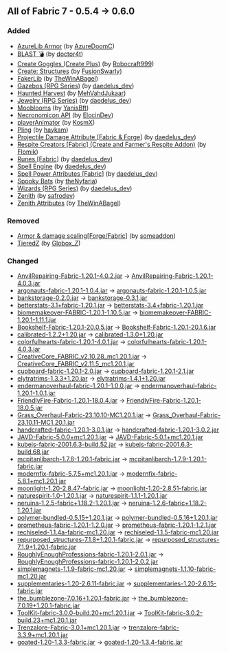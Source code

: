 ## All of Fabric 7 - 0.5.4 -> 0.6.0

### Added

  * [AzureLib Armor](https://www.curseforge.com/minecraft/mc-mods/azurelib-armor) (by [AzureDoomC](https://www.curseforge.com/members/AzureDoomC/projects))
  * [BLAST 💣](https://www.curseforge.com/minecraft/mc-mods/blast) (by [doctor4t](https://www.curseforge.com/members/doctor4t/projects))
  * [Create Goggles (Create Plus)](https://www.curseforge.com/minecraft/mc-mods/create-goggles) (by [Robocraft999](https://www.curseforge.com/members/Robocraft999/projects))
  * [Create: Structures](https://www.curseforge.com/minecraft/mc-mods/create-structures) (by [FusionSwarly](https://www.curseforge.com/members/FusionSwarly/projects))
  * [FakerLib](https://www.curseforge.com/minecraft/mc-mods/fakerlib) (by [TheWinABagel](https://www.curseforge.com/members/TheWinABagel/projects))
  * [Gazebos (RPG Series)](https://www.curseforge.com/minecraft/mc-mods/gazebos) (by [daedelus_dev](https://www.curseforge.com/members/daedelus_dev/projects))
  * [Haunted Harvest](https://www.curseforge.com/minecraft/mc-mods/haunted-harvest) (by [MehVahdJukaar](https://www.curseforge.com/members/MehVahdJukaar/projects))
  * [Jewelry (RPG Series)](https://www.curseforge.com/minecraft/mc-mods/jewelry) (by [daedelus_dev](https://www.curseforge.com/members/daedelus_dev/projects))
  * [Mooblooms](https://www.curseforge.com/minecraft/mc-mods/mooblooms) (by [YanisBft](https://www.curseforge.com/members/YanisBft/projects))
  * [Necronomicon API](https://www.curseforge.com/minecraft/mc-mods/necronomicon) (by [ElocinDev](https://www.curseforge.com/members/ElocinDev/projects))
  * [playerAnimator](https://www.curseforge.com/minecraft/mc-mods/playeranimator) (by [KosmX](https://www.curseforge.com/members/KosmX/projects))
  * [Pling](https://www.curseforge.com/minecraft/mc-mods/pling) (by [haykam](https://www.curseforge.com/members/haykam/projects))
  * [Projectile Damage Attribute [Fabric & Forge]](https://www.curseforge.com/minecraft/mc-mods/projectile-damage-attribute) (by [daedelus_dev](https://www.curseforge.com/members/daedelus_dev/projects))
  * [Respite Creators [Fabric] (Create and Farmer's Respite Addon)](https://www.curseforge.com/minecraft/mc-mods/respite-creators-fabric) (by [Flomik](https://www.curseforge.com/members/Flomik/projects))
  * [Runes [Fabric]](https://www.curseforge.com/minecraft/mc-mods/rune-crafting) (by [daedelus_dev](https://www.curseforge.com/members/daedelus_dev/projects))
  * [Spell Engine](https://www.curseforge.com/minecraft/mc-mods/spell-engine) (by [daedelus_dev](https://www.curseforge.com/members/daedelus_dev/projects))
  * [Spell Power Attributes [Fabric]](https://www.curseforge.com/minecraft/mc-mods/spell-power) (by [daedelus_dev](https://www.curseforge.com/members/daedelus_dev/projects))
  * [Spooky Bats](https://www.curseforge.com/minecraft/mc-mods/spooky-bats) (by [theNyfaria](https://www.curseforge.com/members/theNyfaria/projects))
  * [Wizards (RPG Series)](https://www.curseforge.com/minecraft/mc-mods/wizards) (by [daedelus_dev](https://www.curseforge.com/members/daedelus_dev/projects))
  * [Zenith](https://www.curseforge.com/minecraft/mc-mods/zenith) (by [safrodev](https://www.curseforge.com/members/safrodev/projects))
  * [Zenith Attributes](https://www.curseforge.com/minecraft/mc-mods/zenith-attributes) (by [TheWinABagel](https://www.curseforge.com/members/TheWinABagel/projects))

### Removed

  * [Armor & damage scaling[Forge/Fabric]](https://www.curseforge.com/minecraft/mc-mods/armor-damage-scaling-forge-fabric) (by [someaddon](https://www.curseforge.com/members/someaddon/projects))
  * [TieredZ](https://www.curseforge.com/minecraft/mc-mods/tieredz) (by [Globox_Z](https://www.curseforge.com/members/Globox_Z/projects))

### Changed

  * [AnvilRepairing-Fabric-1.20.1-4.0.2.jar](https://www.curseforge.com/minecraft/mc-mods/anvil-repairing/files/4714722) -> [AnvilRepairing-Fabric-1.20.1-4.0.3.jar](https://www.curseforge.com/minecraft/mc-mods/anvil-repairing/files/4806215)
  * [argonauts-fabric-1.20.1-1.0.4.jar](https://www.curseforge.com/minecraft/mc-mods/argonauts/files/4724092) -> [argonauts-fabric-1.20.1-1.0.5.jar](https://www.curseforge.com/minecraft/mc-mods/argonauts/files/4808017)
  * [bankstorage-0.2.0.jar](https://www.curseforge.com/minecraft/mc-mods/bank-storage/files/4789609) -> [bankstorage-0.3.1.jar](https://www.curseforge.com/minecraft/mc-mods/bank-storage/files/4807725)
  * [betterstats-3.1+fabric-1.20.1.jar](https://www.curseforge.com/minecraft/mc-mods/better-stats/files/4778749) -> [betterstats-3.4+fabric-1.20.1.jar](https://www.curseforge.com/minecraft/mc-mods/better-stats/files/4806296)
  * [biomemakeover-FABRIC-1.20.1-1.10.5.jar](https://www.curseforge.com/minecraft/mc-mods/biome-makeover/files/4784224) -> [biomemakeover-FABRIC-1.20.1-1.11.1.jar](https://www.curseforge.com/minecraft/mc-mods/biome-makeover/files/4797670)
  * [Bookshelf-Fabric-1.20.1-20.0.5.jar](https://www.curseforge.com/minecraft/mc-mods/bookshelf/files/4771035) -> [Bookshelf-Fabric-1.20.1-20.1.6.jar](https://www.curseforge.com/minecraft/mc-mods/bookshelf/files/4808091)
  * [calibrated-1.2.2+1.20.jar](https://www.curseforge.com/minecraft/mc-mods/calibrated/files/4691085) -> [calibrated-1.3.0+1.20.jar](https://www.curseforge.com/minecraft/mc-mods/calibrated/files/4792199)
  * [colorfulhearts-fabric-1.20.1-4.0.1.jar](https://www.curseforge.com/minecraft/mc-mods/colorful-hearts/files/4761448) -> [colorfulhearts-fabric-1.20.1-4.0.3.jar](https://www.curseforge.com/minecraft/mc-mods/colorful-hearts/files/4795410)
  * [CreativeCore_FABRIC_v2.10.28_mc1.20.1.jar](https://www.curseforge.com/minecraft/mc-mods/creativecore/files/4636842) -> [CreativeCore_FABRIC_v2.11.5_mc1.20.1.jar](https://www.curseforge.com/minecraft/mc-mods/creativecore/files/4800161)
  * [cupboard-fabric-1.20.1-2.0.jar](https://www.curseforge.com/minecraft/mc-mods/cupboard/files/4750362) -> [cupboard-fabric-1.20.1-2.1.jar](https://www.curseforge.com/minecraft/mc-mods/cupboard/files/4795343)
  * [elytratrims-1.3.3+1.20.jar](https://www.curseforge.com/minecraft/mc-mods/elytra-trims/files/4731236) -> [elytratrims-1.4.1+1.20.jar](https://www.curseforge.com/minecraft/mc-mods/elytra-trims/files/4799805)
  * [endermanoverhaul-fabric-1.20.1-1.0.0.jar](https://www.curseforge.com/minecraft/mc-mods/enderman-overhaul/files/4787854) -> [endermanoverhaul-fabric-1.20.1-1.0.1.jar](https://www.curseforge.com/minecraft/mc-mods/enderman-overhaul/files/4798851)
  * [FriendlyFire-Fabric-1.20.1-18.0.4.jar](https://www.curseforge.com/minecraft/mc-mods/friendly-fire/files/4761347) -> [FriendlyFire-Fabric-1.20.1-18.0.5.jar](https://www.curseforge.com/minecraft/mc-mods/friendly-fire/files/4806211)
  * [Grass_Overhaul-Fabric-23.10.10-MC1.20.1.jar](https://www.curseforge.com/minecraft/mc-mods/grass-overhaul/files/4791792) -> [Grass_Overhaul-Fabric-23.10.11-MC1.20.1.jar](https://www.curseforge.com/minecraft/mc-mods/grass-overhaul/files/4793561)
  * [handcrafted-fabric-1.20.1-3.0.1.jar](https://www.curseforge.com/minecraft/mc-mods/handcrafted/files/4681795) -> [handcrafted-fabric-1.20.1-3.0.2.jar](https://www.curseforge.com/minecraft/mc-mods/handcrafted/files/4802446)
  * [JAVD-Fabric-5.0.0+mc1.20.1.jar](https://www.curseforge.com/minecraft/mc-mods/javd/files/4584884) -> [JAVD-Fabric-5.0.1+mc1.20.1.jar](https://www.curseforge.com/minecraft/mc-mods/javd/files/4803994)
  * [kubejs-fabric-2001.6.3-build.52.jar](https://www.curseforge.com/minecraft/mc-mods/kubejs/files/4774724) -> [kubejs-fabric-2001.6.3-build.68.jar](https://www.curseforge.com/minecraft/mc-mods/kubejs/files/4806740)
  * [mcpitanlibarch-1.7.8-1.20.1-fabric.jar](https://www.curseforge.com/minecraft/mc-mods/mcpitanlibarch/files/4723149) -> [mcpitanlibarch-1.7.9-1.20.1-fabric.jar](https://www.curseforge.com/minecraft/mc-mods/mcpitanlibarch/files/4797616)
  * [modernfix-fabric-5.7.5+mc1.20.1.jar](https://www.curseforge.com/minecraft/mc-mods/modernfix/files/4771905) -> [modernfix-fabric-5.8.1+mc1.20.1.jar](https://www.curseforge.com/minecraft/mc-mods/modernfix/files/4792388)
  * [moonlight-1.20-2.8.47-fabric.jar](https://www.curseforge.com/minecraft/mc-mods/selene/files/4790712) -> [moonlight-1.20-2.8.51-fabric.jar](https://www.curseforge.com/minecraft/mc-mods/selene/files/4806892)
  * [naturespirit-1.0-1.20.1.jar](https://www.curseforge.com/minecraft/mc-mods/natures-spirit/files/4733817) -> [naturespirit-1.1.1-1.20.1.jar](https://www.curseforge.com/minecraft/mc-mods/natures-spirit/files/4800825)
  * [neruina-1.2.5-fabric+1.18.2-1.20.1.jar](https://www.curseforge.com/minecraft/mc-mods/neruina/files/4779989) -> [neruina-1.2.6-fabric+1.18.2-1.20.1.jar](https://www.curseforge.com/minecraft/mc-mods/neruina/files/4806890)
  * [polymer-bundled-0.5.15+1.20.1.jar](https://www.curseforge.com/minecraft/mc-mods/polymer/files/4738082) -> [polymer-bundled-0.5.16+1.20.1.jar](https://www.curseforge.com/minecraft/mc-mods/polymer/files/4801535)
  * [prometheus-fabric-1.20.1-1.2.0.jar](https://www.curseforge.com/minecraft/mc-mods/prometheus/files/4768458) -> [prometheus-fabric-1.20.1-1.2.1.jar](https://www.curseforge.com/minecraft/mc-mods/prometheus/files/4792509)
  * [rechiseled-1.1.4a-fabric-mc1.20.jar](https://www.curseforge.com/minecraft/mc-mods/rechiseled/files/4771632) -> [rechiseled-1.1.5-fabric-mc1.20.jar](https://www.curseforge.com/minecraft/mc-mods/rechiseled/files/4803762)
  * [repurposed_structures-7.1.8+1.20.1-fabric.jar](https://www.curseforge.com/minecraft/mc-mods/repurposed-structures-fabric/files/4787126) -> [repurposed_structures-7.1.9+1.20.1-fabric.jar](https://www.curseforge.com/minecraft/mc-mods/repurposed-structures-fabric/files/4794914)
  * [RoughlyEnoughProfessions-fabric-1.20.1-2.0.1.jar](https://www.curseforge.com/minecraft/mc-mods/roughly-enough-professions-rep/files/4614612) -> [RoughlyEnoughProfessions-fabric-1.20.1-2.0.2.jar](https://www.curseforge.com/minecraft/mc-mods/roughly-enough-professions-rep/files/4806285)
  * [simplemagnets-1.1.9-fabric-mc1.20.jar](https://www.curseforge.com/minecraft/mc-mods/simple-magnets/files/4573715) -> [simplemagnets-1.1.10-fabric-mc1.20.jar](https://www.curseforge.com/minecraft/mc-mods/simple-magnets/files/4794219)
  * [supplementaries-1.20-2.6.11-fabric.jar](https://www.curseforge.com/minecraft/mc-mods/supplementaries/files/4788732) -> [supplementaries-1.20-2.6.15-fabric.jar](https://www.curseforge.com/minecraft/mc-mods/supplementaries/files/4808078)
  * [the_bumblezone-7.0.16+1.20.1-fabric.jar](https://www.curseforge.com/minecraft/mc-mods/the-bumblezone-fabric/files/4787964) -> [the_bumblezone-7.0.19+1.20.1-fabric.jar](https://www.curseforge.com/minecraft/mc-mods/the-bumblezone-fabric/files/4805324)
  * [ToolKit-fabric-3.0.0-build.20+mc1.20.1.jar](https://www.curseforge.com/minecraft/mc-mods/tool-kit/files/4598901) -> [ToolKit-fabric-3.0.2-build.23+mc1.20.1.jar](https://www.curseforge.com/minecraft/mc-mods/tool-kit/files/4798241)
  * [Trenzalore-Fabric-3.0.1+mc1.20.1.jar](https://www.curseforge.com/minecraft/mc-mods/trenzalore/files/4584818) -> [trenzalore-fabric-3.3.9+mc1.20.1.jar](https://www.curseforge.com/minecraft/mc-mods/trenzalore/files/4758091)
  * [goated-1.20-1.3.3-fabric.jar](https://www.curseforge.com/minecraft/mc-mods/goated/files/4654766) -> [goated-1.20-1.3.4-fabric.jar](https://www.curseforge.com/minecraft/mc-mods/goated/files/4802278)

